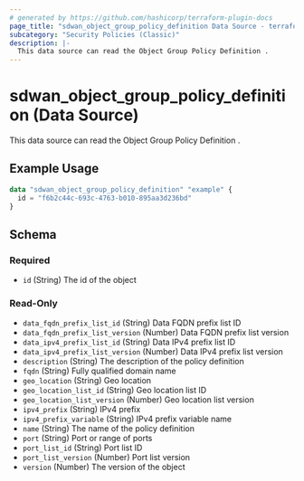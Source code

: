 ```yaml
---
# generated by https://github.com/hashicorp/terraform-plugin-docs
page_title: "sdwan_object_group_policy_definition Data Source - terraform-provider-sdwan"
subcategory: "Security Policies (Classic)"
description: |-
  This data source can read the Object Group Policy Definition .
---
```


# sdwan_object_group_policy_definition (Data Source)

This data source can read the Object Group Policy Definition .

## Example Usage

```terraform
data "sdwan_object_group_policy_definition" "example" {
  id = "f6b2c44c-693c-4763-b010-895aa3d236bd"
}
```

<!-- schema generated by tfplugindocs -->
## Schema

### Required

- `id` (String) The id of the object

### Read-Only

- `data_fqdn_prefix_list_id` (String) Data FQDN prefix list ID
- `data_fqdn_prefix_list_version` (Number) Data FQDN prefix list version
- `data_ipv4_prefix_list_id` (String) Data IPv4 prefix list ID
- `data_ipv4_prefix_list_version` (Number) Data IPv4 prefix list version
- `description` (String) The description of the policy definition
- `fqdn` (String) Fully qualified domain name
- `geo_location` (String) Geo location
- `geo_location_list_id` (String) Geo location list ID
- `geo_location_list_version` (Number) Geo location list version
- `ipv4_prefix` (String) IPv4 prefix
- `ipv4_prefix_variable` (String) IPv4 prefix variable name
- `name` (String) The name of the policy definition
- `port` (String) Port or range of ports
- `port_list_id` (String) Port list ID
- `port_list_version` (Number) Port list version
- `version` (Number) The version of the object
